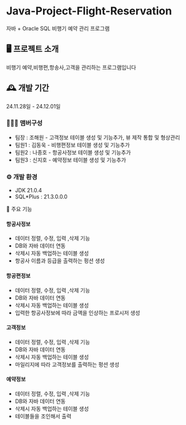 # Java-Project-Flight-Reservation
자바 + Oracle SQL 비행기 예약 관리 프로그램


## 🖥️ 프로젝트 소개
비행기 예약,비행편,항송사,고객을 관리하는 프로그램입니다
<br>

## 🕰️ 개발 기간
24.11.28일 - 24.12.01일

### 🧑‍🤝‍🧑 맴버구성
 - 팀장  : 조해원 - 고객정보 테이블 생성 및 기능추가, 뷰 제작 통합 및 형상관리
 - 팀원1 : 김동욱 - 비행편정보 테이블 생성 및 기능추가
 - 팀원2 : 나종호 - 항공사정보 테이블 생성 및 기능추가
 - 팀원3 : 신지호 - 예약정보 테이블 생성 및 기능추가

### ⚙️ 개발 환경
- JDK 21.0.4
- SQL*Plus : 21.3.0.0.0

📌 주요 기능
#### 항공사정보 
- 데이터 정렬, 수정, 입력 ,삭제 기능
- DB와 자바 데이터 연동
- 삭제시 자동 백업하는 테이블 생성
- 항공사 이름과 등급을 출력하는 펑션 생성

#### 항공편정보
- 데이터 정렬, 수정, 입력 ,삭제 기능
- DB와 자바 데이터 연동
- 삭제시 자동 백업하는 테이블 생성
- 입력한 항공사정보에 따라 금액을 인상하는 프로시저 생성

#### 고객정보 
- 데이터 정렬, 수정, 입력 ,삭제 기능
- DB와 자바 데이터 연동
- 삭제시 자동 백업하는 테이블 생성
- 마일리지에 따라 고객정보를 출력하는 펑션 생성

#### 예약정보
- 데이터 정렬, 수정, 입력 ,삭제 기능
- DB와 자바 데이터 연동
- 삭제시 자동 백업하는 테이블 생성
- 테이블들을 조인해서 출력
